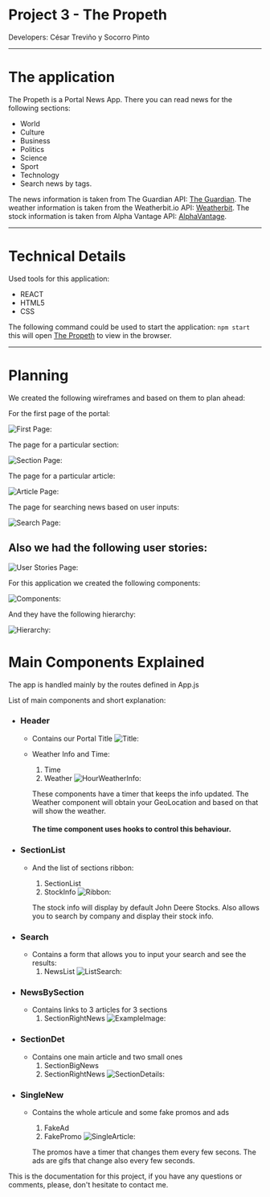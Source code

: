 # Project 3 - The Propeth 
Developers: César Treviño y Socorro Pinto

***

# The application

The Propeth is a Portal News App. 
There you can read news for the following sections:

+ World
+ Culture
+ Business
+ Politics
+ Science
+ Sport
+ Technology
+ Search news by tags.

The news information is taken from The Guardian API: [The Guardian](https://open-platform.theguardian.com/documentation/).
The weather information is taken from the Weatherbit.io API: [Weatherbit](https://www.weatherbit.io/).
The stock information is taken from Alpha Vantage API: [AlphaVantage](https://www.alphavantage.co/).
 
***

# Technical Details

Used tools for this application:
+ REACT
+ HTML5
+ CSS

The following command could be used to start the application:
`npm start`
this will open [The Propeth](http://localhost:3000/) to view in the browser.

***

# Planning

We created the following wireframes and based on them to plan ahead:

For the first page of the portal:

![First Page:](./news-portal-app/public/planning/Design_landing_page.png)

The page for a particular section:

![Section Page:](./public/planning/Design_Section_page.png)

The page for a particular article:

![Article Page:](./news-portal-app/public/planning/Design_individual_news.png)

The page for searching news based on user inputs:

![Search Page:](./news-portal-app/public/planning/Design_Search_page.png)


## Also we had the following user stories:

![User Stories Page:](./news-portal-app/public/planning/UserStories.png)


For this application we created the following components:

![Components:](./news-portal-app/public/planning/ComponentsList.png)

And they have the following hierarchy:

![Hierarchy:](./news-portal-app/public/planning/CompHier.png)

# Main Components Explained

The app is handled mainly by the routes defined in App.js

List of main components and short explanation:
+ ### Header
    + Contains our Portal Title
        ![Title:](./news-portal-app/public/planning/appTitle.png)

    + Weather Info and Time:
        1. Time
        2. Weather
        ![HourWeatherInfo:](./news-portal-app/public/planning/compWeatherHour.png)

        These components have a timer that keeps the info updated.
        The Weather component will obtain your GeoLocation and based on that will show the weather.
        #### The time component uses hooks to control this behaviour.

+ ### SectionList
    + And the list of sections ribbon:
        1. SectionList
        2. StockInfo
        ![Ribbon:](./news-portal-app/public/planning/sectionsRibbon.png)


        The stock info will display by default John Deere Stocks.
        Also allows you to search by company and display their stock info.

+ ### Search
    + Contains a form that allows you to input your search and see the results:
        1. NewsList
        ![ListSearch:](./news-portal-app/public/planning/searchResult.png)

+ ### NewsBySection
    + Contains links to 3 articles for 3 sections
        1. SectionRightNews
        ![ExampleImage:](./news-portal-app/public/planning/mainRoute.png)

+ ### SectionDet
    + Contains one main article and two small ones
        1. SectionBigNews
        2. SectionRightNews
        ![SectionDetails:](./news-portal-app/public/planning/SectionDetails.png)

+ ### SingleNew
    + Contains the whole articule and some fake promos and ads
        1. FakeAd
        2. FakePromo
        ![SingleArticle:](./news-portal-app/public/planning/SingleArticle.png)

        The promos have a timer that changes them every few secons.
        The ads are gifs that change also every few seconds.

This is the documentation for this project, if you have any questions or comments, please, don't hesitate to contact me.

